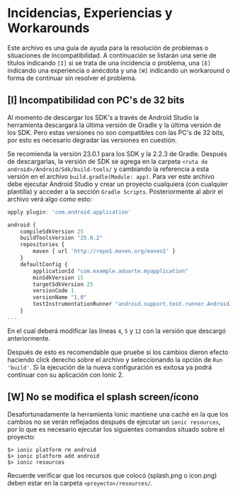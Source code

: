 # Incidencias, Experiencias y Workarounds

Este archivo es una guía de ayuda para la resolución de problemas o situaciones de incompatibilidad. A continuación se listarán una serie de títulos indicando ``[I]`` si se trata de una incidencia o problema, una ``[E]`` indicando una experiencia o anécdota y una ``[W]`` indicando un workaround o forma de continuar sin resolver el problema.

## [I] Incompatibilidad con PC's de 32 bits

Al momento de descargar los SDK's a través de Android Studio la herramienta descargará la última versión de Gradle y la última versión de los SDK. Pero estas versiones no son compatibles con las PC's de 32 bits, por esto es necesario degradar las versiones en cuestión.

Se recomienda la versión 23.0.1 para los SDK y la 2.2.3 de Gradle. Después de descargarlas, la versión de SDK se agrega en la carpeta ``<ruta de android>/Android/Sdk/build-tools/`` y cambiando la referencia a esta versión en el archivo ``build.gradle(Module: app)``. Para ver este archivo debe ejecutar Android Studio y crear un proyecto cualquiera (con cualquier plantilla) y acceder a la sección ``Gradle Scripts``. Posteriormente al abrir el archivo verá algo como esto:

```js
apply plugin: 'com.android.application'

android {
    compileSdkVersion 25
    buildToolsVersion "25.0.2"
    repositories {
        maven { url 'http://repo1.maven.org/maven2' }
    }
    defaultConfig {
        applicationId "com.example.aduarte.myapplication"
        minSdkVersion 15
        targetSdkVersion 25
        versionCode 1
        versionName "1.0"
        testInstrumentationRunner "android.support.test.runner.AndroidJUnitRunner"
    }
...
```

En el cual deberá modificar las líneas ``4``, ``5`` y ``12`` con la versión que descargó anteriormente.

Después de esto es recomendable que pruebe si los cambios dieron efecto haciendo click derecho sobre el archivo y seleccionando la opción de ``Run 'build'``. Si la ejecución de la nueva configuración es exitosa  ya podrá continuar con su aplicación con Ionic 2.

## [W] No se modifica el splash screen/ícono

Desafortunadamente la herramienta Ionic mantiene una caché en la que los cambios no se verán reflejados después de ejecutar un ``ionic resources``, por lo que es necesario ejecutar los siguientes comandos situado sobre el proyecto:

```
$> ionic platform rm android
$> ionic platform add android
$> ionic resources
```

Recuerde verificar que los recursos que colocó (splash.png o icon.png) deben estar en la carpeta ``<proyecto>/resources/``.
